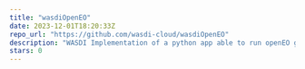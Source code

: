 ```yaml
---
title: "wasdiOpenEO"
date: 2023-12-01T18:20:33Z
repo_url: "https://github.com/wasdi-cloud/wasdiOpenEO"
description: "WASDI Implementation of a python app able to run openEO graphs."
stars: 0
---
```


